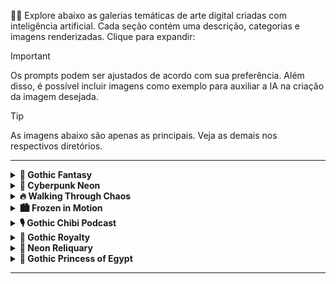 🎨✨ Explore abaixo as galerias temáticas de arte digital criadas com inteligência artificial. Cada seção contém uma descrição, categorias e imagens renderizadas. Clique para expandir:

> [!IMPORTANT]  
> Os prompts podem ser ajustados de acordo com sua preferência. Além disso, é possível incluir imagens como exemplo para auxiliar a IA na criação da imagem desejada.

> [!TIP]
> As imagens abaixo são apenas as principais. Veja as demais nos respectivos diretórios.

---

<details>
<summary><strong>🍎 Gothic Fantasy</strong></summary>

🔗 [Ver 1/prompt.txt](1/prompt.txt)

> 🕯️ Quando a luz das velas sussurra segredos e a maçã reluz na sombra… o que você escolheria: a verdade ou a tentação?

![Gothic Fantasy](1/file_1.png)

</details>

<details>
<summary><strong>🌌 Cyberpunk Neon</strong></summary>

🔗 [Ver 2/prompt.txt](2/prompt.txt)

> 🚗 No coração pulsante de Dubai, a noite ganha vida em um espetáculo de velocidade e luz.

![Cyberpunk Neon](2/file_1.png)

</details>

<details>
<summary><strong>🔥 Walking Through Chaos</strong></summary>

🔗 [Ver 3/prompt.txt](3/prompt.txt)

> Entre chamas e destroços, avanço com calma, sem hesitação.

![Walking Through Chaos](3/file_1.png)

</details>

<details>
<summary><strong>🏙️ Frozen in Motion</strong></summary>

🔗 [Ver 4/prompt.txt](4/prompt.txt)

> Em meio ao turbilhão da cidade, permaneço imóvel, como uma ilha de calma cercada pelo caos.

![Frozen in Motion](4/file_1.png)

</details>

<details>
<summary><strong>🎙️ Gothic Chibi Podcast</strong></summary>

🔗 [Ver 5/prompt.txt](5/prompt.txt)

> No coração de um estúdio moderno, uma jovem chibi gótica encontra sua voz.

![Gothic Chibi Podcast](5/file_1.png)

</details>

<details>
<summary><strong>👑 Gothic Royalty</strong></summary>

🔗 [Ver 6/prompt.txt](6/prompt.txt)

> Quando a realeza silencia sob véus de sombra e o ouro reluz entre cicatrizes do tempo…

![Gothic Royalty](6/file_1.png)

</details>

<details>
<summary><strong>💚 Neon Reliquary</strong></summary>

🔗 [Ver 7/prompt.txt](7/prompt.txt)

> 💚✨ Na escuridão do código, encontramos a luz da consciência; quem decifra o mundo digital, desvenda também a si mesmo. 

![Gothic Code](7/file_1.png)

</details>

<details>
<summary><strong>🔺 Gothic Princess of Egypt</strong></summary>

🔗 [Ver prompt.txt](7/prompt.txt)

> Ela repousa no trono onde o tempo evapora ⏳... Seus olhos? Espelhos de eras que ainda não aconteceram 🕰️✨.

![Egyptian Princess](8/file_1.png)

</details>

---


